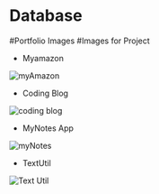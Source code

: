 # Database

#Portfolio Images
#Images for Project
* Myamazon
  
![myAmazon](https://github.com/IndrajeetNinjaCoder/Database/assets/110371845/9acf2d5d-ad23-4829-ae48-0043eeac64a4)

* Coding Blog

![coding blog](https://github.com/IndrajeetNinjaCoder/Database/assets/110371845/e050f05a-07a7-4f86-927c-7ca36151effd)

* MyNotes App

![myNotes](https://github.com/IndrajeetNinjaCoder/Database/assets/110371845/8399cd42-e249-4ae1-bf33-800ca2d88ee3)

* TextUtil

![Text Util](https://github.com/IndrajeetNinjaCoder/Database/assets/110371845/68b41009-49dc-4268-b182-1b8f44c4e171)


  
